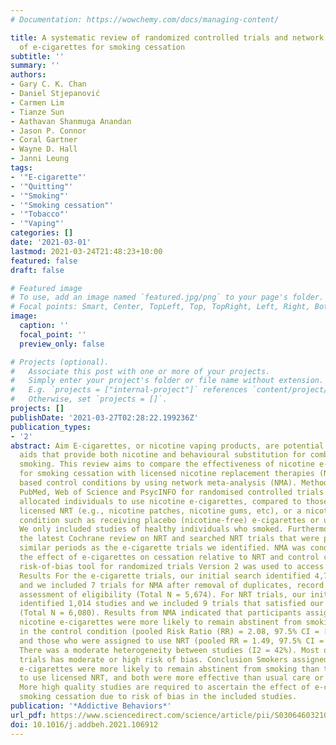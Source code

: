 ```yaml
---
# Documentation: https://wowchemy.com/docs/managing-content/

title: A systematic review of randomized controlled trials and network meta-analysis
  of e-cigarettes for smoking cessation
subtitle: ''
summary: ''
authors:
- Gary C. K. Chan
- Daniel Stjepanović
- Carmen Lim
- Tianze Sun
- Aathavan Shanmuga Anandan
- Jason P. Connor
- Coral Gartner
- Wayne D. Hall
- Janni Leung
tags:
- '"E-cigarette"'
- '"Quitting"'
- '"Smoking"'
- '"Smoking cessation"'
- '"Tobacco"'
- '"Vaping"'
categories: []
date: '2021-03-01'
lastmod: 2021-03-24T21:48:23+10:00
featured: false
draft: false

# Featured image
# To use, add an image named `featured.jpg/png` to your page's folder.
# Focal points: Smart, Center, TopLeft, Top, TopRight, Left, Right, BottomLeft, Bottom, BottomRight.
image:
  caption: ''
  focal_point: ''
  preview_only: false

# Projects (optional).
#   Associate this post with one or more of your projects.
#   Simply enter your project's folder or file name without extension.
#   E.g. `projects = ["internal-project"]` references `content/project/deep-learning/index.md`.
#   Otherwise, set `projects = []`.
projects: []
publishDate: '2021-03-27T02:28:22.199236Z'
publication_types:
- '2'
abstract: Aim E-cigarettes, or nicotine vaping products, are potential smoking cessation
  aids that provide both nicotine and behavioural substitution for combustible cigarette
  smoking. This review aims to compare the effectiveness of nicotine e-cigarettes
  for smoking cessation with licensed nicotine replacement therapies (NRT) and nicotine-free
  based control conditions by using network meta-analysis (NMA). Methods We searched
  PubMed, Web of Science and PsycINFO for randomised controlled trials (RCTs) that
  allocated individuals to use nicotine e-cigarettes, compared to those that used
  licensed NRT (e.g., nicotine patches, nicotine gums, etc), or a nicotine-free control
  condition such as receiving placebo (nicotine-free) e-cigarettes or usual care.
  We only included studies of healthy individuals who smoked. Furthermore, we identified
  the latest Cochrane review on NRT and searched NRT trials that were published in
  similar periods as the e-cigarette trials we identified. NMA was conducted to compare
  the effect of e-cigarettes on cessation relative to NRT and control condition. Cochrane
  risk-of-bias tool for randomized trials Version 2 was used to access study bias.
  Results For the e-cigarette trials, our initial search identified 4,717 studies
  and we included 7 trials for NMA after removal of duplicates, record screening and
  assessment of eligibility (Total N = 5,674). For NRT trials, our initial search
  identified 1,014 studies and we included 9 trials that satisfied our inclusion criteria
  (Total N = 6,080). Results from NMA indicated that participants assigned to use
  nicotine e-cigarettes were more likely to remain abstinent from smoking than those
  in the control condition (pooled Risk Ratio (RR) = 2.08, 97.5% CI = [1.39, 3.15])
  and those who were assigned to use NRT (pooled RR = 1.49, 97.5% CI = [1.04, 2.14].
  There was a moderate heterogeneity between studies (I2 = 42%). Most of the e-cigarette
  trials has moderate or high risk of bias. Conclusion Smokers assigned to use nicotine
  e-cigarettes were more likely to remain abstinent from smoking than those assigned
  to use licensed NRT, and both were more effective than usual care or placebo conditions.
  More high quality studies are required to ascertain the effect of e-cigarette on
  smoking cessation due to risk of bias in the included studies.
publication: '*Addictive Behaviors*'
url_pdf: https://www.sciencedirect.com/science/article/pii/S0306460321000976
doi: 10.1016/j.addbeh.2021.106912
---
```

